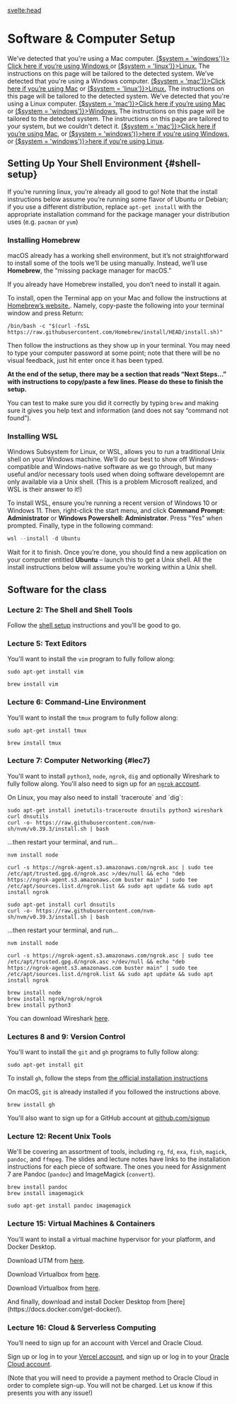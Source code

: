 <script lang="ts">
  import Callout from '$lib/Callout.svelte';
  import OnlyShowOn, { system } from '$lib/OnlyShowOn.svelte';
</script>

<svelte:head>

<title>CS 45: Software Installation</title>
</svelte:head>

# Software & Computer Setup

<OnlyShowOn mac>
  <Callout warning>
    We’ve detected that you're using a Mac computer.
    <a href="#top" on:click={() => ($system = 'windows')}> Click here if you’re using Windows </a>
    or <a href="#top" on:click={() => ($system = 'linux')}>Linux.</a>
    The instructions on this page will be tailored to the detected system.
  </Callout>
</OnlyShowOn>

<OnlyShowOn windows>
  <Callout warning>
    We’ve detected that you're using a Windows computer.
    <a href="#top" on:click={() => ($system = 'mac')}>Click here if you’re using Mac</a>
    or <a href="#top" on:click={() => ($system = 'linux')}>Linux.</a>
    The instructions on this page will be tailored to the detected system.
  </Callout>
</OnlyShowOn>

<OnlyShowOn linux>
  <Callout warning>
    We’ve detected that you're using a Linux computer.
    <a href="#top" on:click={() => ($system = 'mac')}>Click here if you’re using Mac</a>
    or <a href="#top" on:click={() => ($system = 'windows')}>Windows.</a>
    The instructions on this page will be tailored to the detected system.
  </Callout>
</OnlyShowOn>

<OnlyShowOn unknown>
  <Callout warning>
    The instructions on this page are tailored to your system, but we couldn't detect it.
    <a href="#top" on:click={() => ($system = 'mac')}>Click here if you’re using Mac</a>, or
    <a href="#top" on:click={() => ($system = 'windows')}>here if you're using Windows</a>, or
    <a href="#top" on:click={() => ($system = 'windows')}>here if you're using Linux</a>.
  </Callout>
</OnlyShowOn>

## Setting Up Your Shell Environment {#shell-setup}

<OnlyShowOn linux>

If you’re running linux, you’re already all good to go! Note that the install instructions below
assume you’re running some flavor of Ubuntu or Debian; if you use a different distribution, replace
`apt-get install` with the appropriate installation command for the package manager your
distribution uses (e.g. `pacman` or `yum`)

</OnlyShowOn>

<OnlyShowOn mac>

### Installing Homebrew

macOS already has a working shell environment, but it’s not straightforward to install some of the
tools we’ll be using manually. Instead, we’ll use **Homebrew**, the “missing package manager for
macOS.”

If you already have Homebrew installed, you don’t need to install it again.

To install, open the Terminal app on your Mac and follow the instructions at
[Homebrew’s website.](https://brew.sh). Namely, copy-paste the following into your terminal window
and press Return:

```shell
/bin/bash -c "$(curl -fsSL https://raw.githubusercontent.com/Homebrew/install/HEAD/install.sh)"
```

Then follow the instructions as they show up in your terminal. You may need to type your computer
password at some point; note that there will be no visual feedback, just hit enter once it has been
typed.

**At the end of the setup, there may be a section that reads “Next Steps...” with instructions to
copy/paste a few lines. Please do these to finish the setup.**

You can test to make sure you did it correctly by typing `brew` and making sure it gives you help
text and information (and does not say “command not found”).

</OnlyShowOn>

<OnlyShowOn windows>

### Installing WSL

Windows Subsystem for Linux, or WSL, allows you to run a traditional Unix shell on your Windows
machine. We’ll do our best to show off Windows-compatible and Windows-native software as we go
through, but many useful and/or necessary tools used when doing software developemnt are only
available via a Unix shell. (This is a problem Microsoft realized, and WSL is their answer to it!)

To install WSL, ensure you’re running a recent version of Windows 10 or Windows 11. Then,
right-click the start menu, and click **Command Prompt: Administrator** or **Windows Powershell:
Administrator**. Press "Yes" when prompted. Finally, type in the following command:

```powershell
wsl --install -d Ubuntu
```

Wait for it to finish. Once you’re done, you should find a new application on your computer entitled
**Ubuntu** – launch this to get a Unix shell. All the install instructions below will assume you’re
working within a Unix shell.

</OnlyShowOn>

## Software for the class

### Lecture 2: The Shell and Shell Tools

Follow the <a href="#shell-setup">shell setup</a> instructions and you’ll be good to go.

### Lecture 5: Text Editors

You'll want to install the `vim` program to fully follow along:

<OnlyShowOn windows linux>

```shell
sudo apt-get install vim
```

</OnlyShowOn>

<OnlyShowOn mac>

```shell
brew install vim
```

</OnlyShowOn>

### Lecture 6: Command-Line Environment

You'll want to install the `tmux` program to fully follow along:

<OnlyShowOn windows linux>

```shell
sudo apt-get install tmux
```

</OnlyShowOn>

<OnlyShowOn mac>

```shell
brew install tmux
```

</OnlyShowOn>

### Lecture 7: Computer Networking {#lec7}

You'll want to install `python3`, `node`, `ngrok`, `dig` and optionally Wireshark to fully follow
along. You'll also need to sign up for an [`ngrok` account](https://ngrok.com).

<OnlyShowOn linux>
On Linux, you may also need to install `traceroute` and `dig`:

```shell
sudo apt-get install inetutils-traceroute dnsutils python3 wireshark curl dnsutils
curl -o- https://raw.githubusercontent.com/nvm-sh/nvm/v0.39.3/install.sh | bash
```

...then restart your terminal, and run...

```shell
nvm install node

curl -s https://ngrok-agent.s3.amazonaws.com/ngrok.asc | sudo tee /etc/apt/trusted.gpg.d/ngrok.asc >/dev/null && echo "deb https://ngrok-agent.s3.amazonaws.com buster main" | sudo tee /etc/apt/sources.list.d/ngrok.list && sudo apt update && sudo apt install ngrok
```

</OnlyShowOn>

<OnlyShowOn windows>

```shell
sudo apt-get install curl dnsutils
curl -o- https://raw.githubusercontent.com/nvm-sh/nvm/v0.39.3/install.sh | bash
```

...then restart your terminal, and run...

```shell
nvm install node

curl -s https://ngrok-agent.s3.amazonaws.com/ngrok.asc | sudo tee /etc/apt/trusted.gpg.d/ngrok.asc >/dev/null && echo "deb https://ngrok-agent.s3.amazonaws.com buster main" | sudo tee /etc/apt/sources.list.d/ngrok.list && sudo apt update && sudo apt install ngrok
```

</OnlyShowOn>

<OnlyShowOn mac>

```shell
brew install node
brew install ngrok/ngrok/ngrok
brew install python3
```

</OnlyShowOn>

<OnlyShowOn windows mac>

You can download Wireshark [here](https://www.wireshark.org/download.html).

</OnlyShowOn>

### Lectures 8 and 9: Version Control

You'll want to install the `git` and `gh` programs to fully follow along:

<OnlyShowOn windows linux>

```shell
sudo apt-get install git
```

To install `gh`, follow the steps from
[the official installation instructions](https://github.com/cli/cli/blob/trunk/docs/install_linux.md)

</OnlyShowOn>

<OnlyShowOn mac>

On macOS, `git` is already installed if you followed the instructions above.

```shell
brew install gh
```

</OnlyShowOn>

You'll also want to sign up for a GitHub account at [github.com/signup](https://github.com/signup)

### Lecture 12: Recent Unix Tools

We'll be covering an assortment of tools, including `rg`, `fd`, `exa`, `fish`, `magick`, `pandoc`,
and `ffmpeg`. The slides and lecture notes have links to the installation instructions for each
piece of software. The ones you need for Assignment 7 are Pandoc (`pandoc`) and ImageMagick
(`convert`).

<OnlyShowOn mac>

```shell
brew install pandoc
brew install imagemagick
```

</OnlyShowOn>

<OnlyShowOn windows linux>

```shell
sudo apt-get install pandoc imagemagick
```

</OnlyShowOn>

### Lecture 15: Virtual Machines & Containers

You'll want to install a virtual machine hypervisor for your platform, and Docker Desktop.

<OnlyShowOn mac>

Download UTM from [here](https://mac.getutm.app/).

</OnlyShowOn>

<OnlyShowOn windows>

Download Virtualbox from [here](https://www.virtualbox.org/wiki/Downloads).

</OnlyShowOn>

<OnlyShowOn linux>

Download Virtualbox from [here](https://www.virtualbox.org/wiki/Linux_Downloads).

</OnlyShowOn>
And finally, download and install Docker Desktop from [here](https://docs.docker.com/get-docker/).

### Lecture 16: Cloud & Serverless Computing

You’ll need to sign up for an account with Vercel and Oracle Cloud.

Sign up or log in to your [Vercel account](https://vercel.com), and sign up or log in to your
[Oracle Cloud account](https://www.oracle.com/cloud/sign-in.html).

(Note that you will need to provide a payment method to Oracle Cloud in order to complete sign-up.
You will not be charged. Let us know if this presents you with any issue!)
